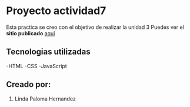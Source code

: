 # Proyecto actividad7


Esta practica se creo con el objetivo de realizar la unidad 3 
Puedes ver el __sitio publicado__ [aquí](https://linda150.github.io/actividad7practica/)

## Tecnologias utilizadas
-HTML
-CSS
-JavaScript

## Creado por:

1. Linda Paloma Hernandez